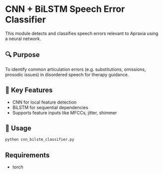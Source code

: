 # CNN + BiLSTM Speech Error Classifier

This module detects and classifies speech errors relevant to Apraxia using a neural network.

## 🔍 Purpose
To identify common articulation errors (e.g. substitutions, omissions, prosodic issues) in disordered speech for therapy guidance.

## 🧠 Key Features
- CNN for local feature detection
- BiLSTM for sequential dependencies
- Supports feature inputs like MFCCs, jitter, shimmer

## 🚀 Usage
```bash
python cnn_bilstm_classifier.py
```

## Requirements
- torch
